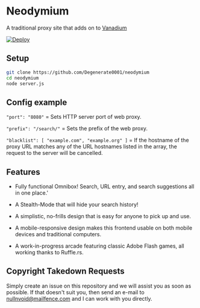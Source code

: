 # Neodymium
A traditional proxy site that adds on to [Vanadium](https://github.com/titaniumnetwork-dev/vanadium)

[![Deploy](https://www.herokucdn.com/deploy/button.svg)](https://heroku.com/deploy?template=https://github.com/degenerate0001/neodymium/tree/main)

## Setup

```sh
git clone https://github.com/Degenerate0001/neodymium
cd neodymium
node server.js
```

## Config example

`"port": "8080"` = Sets HTTP server port of web proxy.

`"prefix": "/search/"` = Sets the prefix of the web proxy.

`"blacklist": [ "example.com", "example.org" ]` = If the hostname of the proxy URL matches any of the URL hostnames listed in the array, the request to the server will be cancelled.

## Features

- Fully functional Omnibox! Search, URL entry, and search suggestions all in one place.'

- A Stealth-Mode that will hide your search history!

- A simplistic, no-frills design that is easy for anyone to pick up and use.

- A mobile-responsive design makes this frontend usable on both mobile devices and traditional computers.

- A work-in-progress arcade featuring classic Adobe Flash games, all working thanks to Ruffle.rs.


## Copyright Takedown Requests

Simply create an issue on this repository and we will assist you as soon as possible. If that doesn't suit you, then send an e-mail to nullnvoid@mailfence.com and I can work with you directly.
